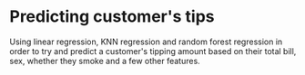 # Predicting customer's tips

Using linear regression, KNN regression and random forest regression in order to try and predict a customer's tipping amount based on their total bill, sex, whether they smoke and a few other features.
